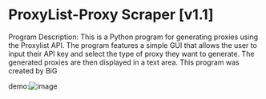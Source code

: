 # ProxyList-Proxy Scraper [v1.1]
Program Description: This is a Python program for generating proxies using the Proxylist API. The program features a simple GUI that allows the user to input their API key and select the type of proxy they want to generate. The generated proxies are then displayed in a text area. This program was created by BiG 

demo:![image](https://user-images.githubusercontent.com/71230633/230744680-a5f9db9e-cdf7-4f50-a981-129456eb8e45.png)

